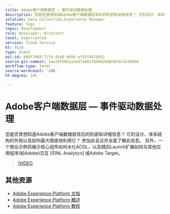 ```yaml
---
title: Adobe客户端数据层 — 事件驱动数据处理
description: 您是否曾想知道Adobe客户端数据层背后的机密和详细信息？ 它的设计、体系结构的外观以及如何最大限度地利用它？ 参加此会议并全面了解此信息。 另外，一个商业示例将展示核心组件如何水化ACDL，以及随后Launch扩展如何与其他应用程序(如Adobe)交互 [!DNL Analytics] 或Adobe Target。
solution: Data Collection,Experience Manager
feature: Tags
topic: Development
role: Developer, Architect
level: Experienced
version: Cloud Service
kt: 9134
type: Event
exl-id: 948f7869-71f9-41e8-9686-ef55fd476951
source-git-commit: 3ae20f0861a3a97e40276d8b20d858cbfa238698
workflow-type: tm+mt
source-wordcount: '188'
ht-degree: 14%

---
```


# Adobe客户端数据层 — 事件驱动数据处理

您是否曾想知道Adobe客户端数据层背后的机密和详细信息？ 它的设计、体系结构的外观以及如何最大限度地利用它？ 参加此会议并全面了解此信息。 另外，一个商业示例将展示核心组件如何水化ACDL，以及随后Launch扩展如何与其他应用程序(如Adobe)交互 [!DNL Analytics] 或Adobe Target。

>[!VIDEO](https://video.tv.adobe.com/v/337585/?quality=12&learn=on&hidetitle=true)

## 其他资源

- [Adobe Experience Platform 文档](https://experienceleague.adobe.com/docs/experience-platform.html)
- [Adobe Experience Platform 概述](https://experienceleague.adobe.com/docs/experience-platform/landing/home.html?lang=zh-Hans)
- [Adobe Experience Platform 教程](https://experienceleague.adobe.com/docs/platform-learn/tutorials/overview.html?lang=en)
